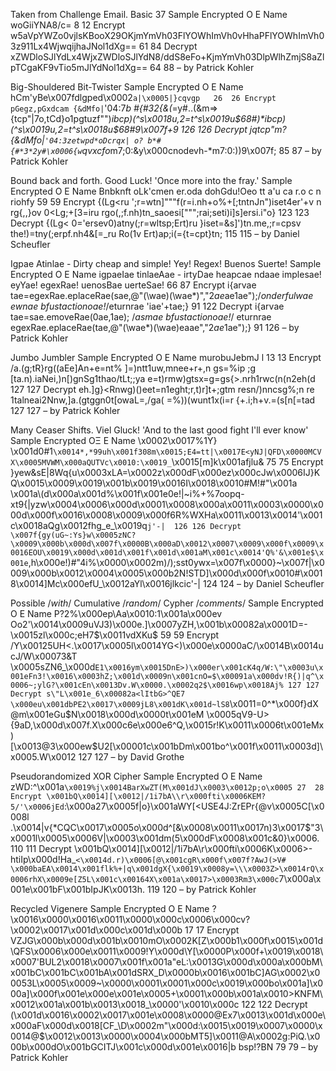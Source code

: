 Taken from Challenge Email.
Basic 37
Sample	Encrypted	O	E
Name	woGiiYNA8/c=	8	12
Encrypt	w5aVpYWZo0vjlsKBooX29OKjmYmVh03FlYOWhImVh0vHhaPFlYOWhImVh03z911Lx4WjwqijhaJNol1dXg==	61	84
Decrypt	xZWDloSJlYdLx4WjxZWDloSJlYdN8/ddS8eFo+KjmYmVh03DlpWlhZmjS8aZlpTCgaKF9vTio5mJlYdNol1dXg==	64	88
– by Patrick Kohler



Big-Shouldered Bit-Twister
Sample	Encrypted	O	E
Name	hCm'yBe\x007fdlgped\x0002`a|\x0005|}cqvgp	26	26
Encrypt	pGegz,pGxdcam {&dMfo|`'04:7*b #{#*3*2{&(*=y#..(&m=>{tcp\"|7o,tCd}o1pgtuzf\"\")*ibcp)(^s\x0018u,2=t^s\x0019u$68#)*ibcp)(^s\x0019u,2=t^s\x0018u$68#9\x007f+9	126	126
Decrypt	jqtcp\"m?{&dMfo|`'04:3zetwpd*oDcrqx| o? b*#{#*3*2y#\x0006{w`qvxcfo*m7;0:&y\x000cnodevh-*m7:0:))9\x007f;	85	87
– by Patrick Kohler



Bound back and forth. Good Luck! 'Once more into the fray.'
Sample	Encrypted	O	E
Name	Bnbknft oLk'cmen er.oda dohGdu!Oeo tt a'u ca r.o c n riohfy	59	59
Encrypt	{(Lg<ru ';r=wtn]\"\"\"f(r=i.nh+o%+[;tntnJn\")iset4er'+v n rg{,,}ov 0<Lg;+[3=iru rgo(,;f.nh)tn_saoesi[\"\"\";rai;seti)i]s]ersi.i\"o}	123	123
Decrypt	{(Lg<  0='ersev0)atny(;r=wltsp;Ert)ru }iset=&s]')tn.me,;r=cpsv the!)=tny(;erpf.nh4&[=_ru Ro(1v Ert)ap;i(={t=cpt}tn;	115	115
– by Daniel Scheufler



Igpae Atinlae - Dirty cheap and simple! Yey! Regex! Buenos Suerte!
Sample	Encrypted	O	E
Name	igpaeIae tinlaeAae - irtyDae heapcae ndaae implesae! eyYae! egexRae! uenosBae uerteSae!	66	87
Encrypt	i{arvae tae=egexRae.eplaceRae(sae,@\"(\\wae)(\\wae*)\",\"$2ae$ae1ae\");/*onderfulwae ewnae bfustactionoae!*/eturnrae 'iae'+tae;}
91	122
Decrypt	i{arvae tae=sae.emoveRae(0ae,1ae); /*asmae bfustactionoae!*/ eturnrae egexRae.eplaceRae(tae,@\"(\\wae*)(\\wae)eaae\",\"$2ae$1ae\");}
91	126
– by Patrick Kohler



Jumbo Jumbler
Sample	Encrypted	O	E
Name	murobuJebmJ l	13	13
Encrypt	/a.(g;tR}rg((aEe]An+e=nt% ]=)ntt1uw,mnee+r+,n gs=%ip ;g [ta.n).iaNei,)n[)gnSg1thao/tLt;;ya e=t)rmw)gtsx=g=gs{>.nrh1rwc(n(n2eh(d	127	127
Decrypt	eh.]g}<Rnwg)()eet=n1eght;r,t)r]t+;gtm resn/)nncsg%;n re 1talneai2Nnw,]a.(gtggn0t[owaL=,/ga( =%))(wunt1x(i=r {+.i;h+v.=(s[n[=tad	127	127
– by Patrick Kohler



Many Ceaser Shifts. Viel Gluck! 'And to the last good fight I'll ever know'
Sample	Encrypted	OΞ	E
Name	\x0002\x0017%1Y} \x001d0#1`\x0014*,*99uh\x001f308m\x0015;E4=tt|\x0017E<yNJ|QFD\x0000MCVX\x0005MVWM\x000aQUTVc\x0010:\x0019_`\x0015[m]k\x001afjlu&	75	75
Encrypt	}yew&sE|8Wq{u\x0003xLA=\x0002z\x000dF\x000ez\x000cJw\x0006IJ}KQ\x0015\x0009\x0019\x001b\x0019\x0016I\x0018\x0010#M!#\"\x001a \x001a\\(d\x000a\x001d%\x001f\x001e0e!|~i%+%7oopq-xt9{|yzw\x0004\x0006\x000d\x0001\x0008\x000a\x0011\x0003\x0000\x000d\x000f\x0016\x0008\x0009\x000f6R%WXHa\x0011\x0013\x0014'\x001c\x0018aQg\x0012fhg_e_\x0019q`j'-|	126	126
Decrypt	\x007f{gy(uG~:Ys}w\x0005zNC?\x0009\x000b\x000d\x007f\x0000B\x000aD\x0012\x0007\x0009\x000f\x0009\x0016EOU\x0019\x000d\x001d\x001f\x001d\x001aM\x001c\x0014'Q%'&\x001e$\x001e`,h\x000e!)#\"4i%\x0000\x0002m)/);sst0ywx=\x007f\x0000}~\x007f|\x0009\x000b\x0012\x0004\x0005\x000b2N!STD]\x000d\x000f\x0010#\x0018\x0014]Mc\x000efU_\x0012aYl\x0016jlkcic'-|	124	124
– by Daniel Scheufler



Possible /*with*/ Cumulative /*random*/ Cypher /*comments*/
Sample	Encrypted	O	E
Name	P?2%\x000ep\\Aa\x0010:1\x001a\x000ev Oo2'\x0014\x0009uVJ3)\x000e.]\x0007yZH,\x001b\x00082a\x0001D=-\x0015zl\x000c;eH7$\x0011vdXKu$	59	59
Encrypt	/Y\x0012<kY>5UH<.\x0017\x0005l\x0014YG<)\x000e\x0000aC/\x0014B\x0014ucJ/W\x00073&T \x0005sZN6_\x000d`E1\x0016ym\x0015DnE>)\x000er\x001cK4q/W:\"\x0003u\x001eFn3!\x0016\x0003hZ;\x001d\x0009n\x001cnO=$\x00091a\x000dv!R{)|q^\x0006~;ylG?\x001cEn\x0013Dv.W\x0000.\x0002q2$\x0016wp\x0018Aj%	127	127
Decrypt	s\"L\x001e_6\x00082a<lItbG>^QE7 \x000eu\x001dbPE2\x0017\x0009jL8\x001dK\x001d~lS8`\x0011=0^*\x000f}dX@m\x001eGu$N\x0018\x000d\x0000t\x001eM \x0005qV9-U>{9aD,\x000d\x007f.X\x000c6e\x000e6^Q,\x0015r!K\x0011\x0006t\x001eMx)[\x0013@3\x000ew$U2[\x00001c\x001bDm\x001bo^\x001f\x0011\x0003d]\x0005.W\x0012	127	127
– by David Grothe



Pseudorandomized XOR Cipher
Sample	Encrypted	O	E
Name	zWD:^\x001a`\x0019%j\x0014BarXwZT(M\x001dJ\x0003\x0012p;o\x0005	27	28
Encrypt	\x001bQ\x0014][\x0012|/1i7bA\\r\x000fti\x0006KEM?5/'\x0006jEd`:\x000a27\x0005f|o}\x001aWY[<USE4J:ZrEPr{@v\x0005C[\x0008l .\x0014|v{*CQC\x0017\x0005o\x000d^[&\x0008\x0011\x0017n)3\x0017$\"3\x0001l\x0005\x0006V|\x0003\x001dm(5\x000dF\x0008\x001c&0}\x0006.	110	111
Decrypt	\x001bQ\x0014][\x0012|/1i7bA\\r\x000fti\x0006K\x0006>-htiIp\x000d!Ha_`<\x0014d.r)\x0006[@\x001cgR\x000f\x007f?AwJ(>V# \x000baEA\x0014\x001flk%+|q\x001dgX{\x0019\x0008y=\\\x0003Z>\x0014rQ\x0006rhX\x0009e[Z5L\x001c\x00164X\x001a\x0017>\x0003Rm3\x000c`7\x000a\x001e\x001bF\x001bIpJK\x0013h.	119	120
– by Patrick Kohler



Recycled Vigenere
Sample	Encrypted	O	E
Name	?\x0016\x0000\x0016\x0011\x0000\x000c\x0006\x000cv?\x0002\x0017\x001d\x000c\x001d\x000b	17	17
Encrypt	VZJG\x000b\x000d\x001b\x0010mO\x0002K[Z\x000b1\x000f\x0015\x001d\\QFS\x0006\x000e\x0011\x0009!Y\x000d\\Y[\x0000P\x000f+\x0019\x0018\x0007'BUL2\x0018\x0007\x001f\x001a\"eL:\x0013G\x000d\x000a\x000bM\x001bC\x001bC\x001bA\x001dSRX_D\x0000b\x0016\x001bC]AG\x0002\x00053L\x0005\x0009~\x0000\x0001\x0001\x000c\x0019\x000bo\x001a]\x000a]\x000f\x001e\x000e\x001e\x0005+\x0001\x000b\x001a\x0010>KNFM\x0012\x001a\x001b\x0013\x0018_\x0000'\x0010\x000c	122	122
Decrypt	(\x001d\x0016\x0002\x0017\x001e\x0008\x0000@Ex7\x0013\x001d\x000e\x000aF\x000d\x0018[CF_\\D\x0002m\"\x000d:\x0015\x0019\x0007\x0000\x0014@$\x0012\x0013\x0000\x0004\x000bMT5]\x0011@A\x0002g:PiQ.\x000b\x000dO\x001bGCITJ\x001c\x000d\x001e\x0016|b bsp!?BN	79	79
– by Patrick Kohler

